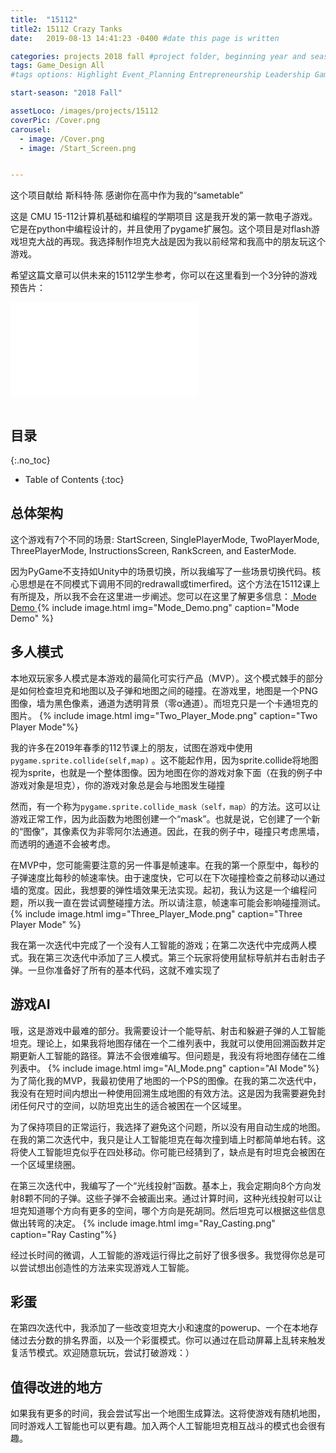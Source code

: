 ```yaml
---
title:  "15112"
title2: 15112 Crazy Tanks
date:   2019-08-13 14:41:23 -0400 #date this page is written

categories: projects 2018 fall #project folder, beginning year and season
tags: Game_Design All
#tags options: Highlight Event_Planning Entrepreneurship Leadership Game_Design Marketing Negotiation Video_Editing Web_Design

start-season: "2018 Fall"

assetLoco: /images/projects/15112
coverPic: /Cover.png
carousel:
  - image: /Cover.png
  - image: /Start_Screen.png


---
```

这个项目献给 斯科特·陈
感谢你在高中作为我的“sametable”

这是 CMU 15-112计算机基础和编程的学期项目 这是我开发的第一款电子游戏。它是在python中编程设计的，并且使用了pygame扩展包。这个项目是对flash游戏坦克大战的再现。我选择制作坦克大战是因为我以前经常和我高中的朋友玩这个游戏。

希望这篇文章可以供未来的15112学生参考，你可以在这里看到一个3分钟的游戏预告片：

<div class="iframe-container"> <iframe src="//player.bilibili.com/player.html?aid=53536376&cid=93657975&page=1" scrolling="no" border="0" frameborder="no" framespacing="0" allowfullscreen="true"> </iframe> </div><br>

## 目录
{:.no_toc}

* Table of Contents
{:toc}

## 总体架构

这个游戏有7个不同的场景: StartScreen, SinglePlayerMode, TwoPlayerMode, ThreePlayerMode, InstructionsScreen, RankScreen, and EasterMode.

因为PyGame不支持如Unity中的场景切换，所以我编写了一些场景切换代码。核心思想是在不同模式下调用不同的redrawall或timerfired。这个方法在15112课上有所提及，所以我不会在这里进一步阐述。您可以在这里了解更多信息：[ Mode Demo ](http://www.krivers.net/15112-s18/notes/notes-animations-demos.html)
{% include image.html img="Mode_Demo.png" caption="Mode Demo" %}

## 多人模式

本地双玩家多人模式是本游戏的最简化可实行产品（MVP）。这个模式棘手的部分是如何检查坦克和地图以及子弹和地图之间的碰撞。在游戏里，地图是一个PNG图像，墙为黑色像素，通道为透明背景（零α通道）。而坦克只是一个卡通坦克的图片。
{% include image.html img="Two_Player_Mode.png" caption="Two Player Mode"%}

我的许多在2019年春季的112节课上的朋友，试图在游戏中使用``
pygame.sprite.collide(self,map)``
。这不能起作用，因为sprite.collide将地图视为sprite，也就是一个整体图像。因为地图在你的游戏对象下面（在我的例子中游戏对象是坦克），你的游戏对象总是会与地图发生碰撞

然而，有一个称为``pygame.sprite.collide_mask（self，map）``的方法。这可以让游戏正常工作，因为此函数为地图创建一个“mask”。也就是说，它创建了一个新的“图像”，其像素仅为非零阿尔法通道。因此，在我的例子中，碰撞只考虑黑墙，而透明的通道不会被考虑。

在MVP中，您可能需要注意的另一件事是帧速率。在我的第一个原型中，每秒的子弹速度比每秒的帧速率快。由于速度快，它可以在下次碰撞检查之前移动以通过墙的宽度。因此，我想要的弹性墙效果无法实现。起初，我认为这是一个编程问题，所以我一直在尝试调整碰撞方法。所以请注意，帧速率可能会影响碰撞测试。
{% include image.html img="Three_Player_Mode.png" caption="Three Player Mode" %}

我在第一次迭代中完成了一个没有人工智能的游戏；在第二次迭代中完成两人模式。我在第三次迭代中添加了三人模式。第三个玩家将使用鼠标导航并右击射击子弹。一旦你准备好了所有的基本代码，这就不难实现了

## 游戏AI

哦，这是游戏中最难的部分。我需要设计一个能导航、射击和躲避子弹的人工智能坦克。理论上，如果我将地图存储在一个二维列表中，我就可以使用回溯函数并定期更新人工智能的路径。算法不会很难编写。但问题是，我没有将地图存储在二维列表中。
{% include image.html img="AI_Mode.png" caption="AI Mode"%}
为了简化我的MVP，我最初使用了地图的一个PS的图像。在我的第二次迭代中，我没有在短时间内想出一种使用回溯生成地图的有效方法。这是因为我需要避免封闭任何尺寸的空间，以防坦克出生的适合被困在一个区域里。

为了保持项目的正常运行，我选择了避免这个问题，所以没有用自动生成的地图。在我的第二次迭代中，我只是让人工智能坦克在每次撞到墙上时都简单地右转。这将使人工智能坦克似乎在四处移动。你可能已经猜到了，缺点是有时坦克会被困在一个区域里绕圈。

在第三次迭代中，我编写了一个“光线投射”函数。基本上，我会定期向8个方向发射8颗不同的子弹。这些子弹不会被画出来。通过计算时间，这种光线投射可以让坦克知道哪个方向有更多的空间，哪个方向是死胡同。然后坦克可以根据这些信息做出转弯的决定。
{% include image.html img="Ray_Casting.png" caption="Ray Casting"%}

经过长时间的微调，人工智能的游戏运行得比之前好了很多很多。我觉得你总是可以尝试想出创造性的方法来实现游戏人工智能。
## 彩蛋

在第四次迭代中，我添加了一些改变坦克大小和速度的powerup、一个在本地存储过去分数的排名界面，以及一个彩蛋模式。你可以通过在启动屏幕上乱转来触发复活节模式。欢迎随意玩玩，尝试打破游戏：）

## 值得改进的地方

如果我有更多的时间，我会尝试写出一个地图生成算法。这将使游戏有随机地图，同时游戏人工智能也可以更有趣。加入两个人工智能坦克相互战斗的模式也会很有趣。
